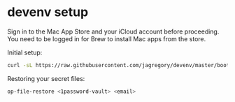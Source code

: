 # devenv setup

Sign in to the Mac App Store and your iCloud account before proceeding. You
need to be logged in for Brew to install Mac apps from the store.

Initial setup:

```sh
curl -sL https://raw.githubusercontent.com/jagregory/devenv/master/bootstrap | sh -
```

Restoring your secret files:

```sh
op-file-restore <1password-vault> <email>
```

